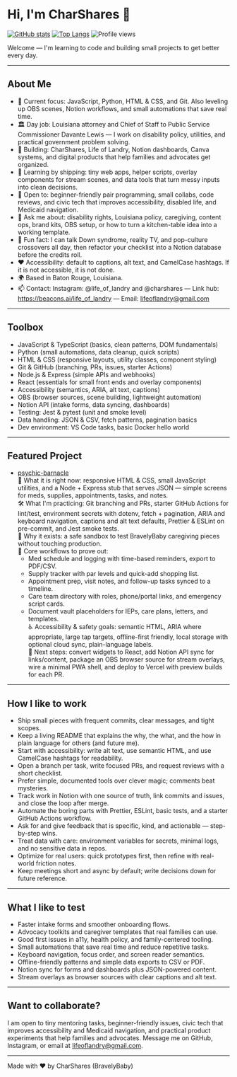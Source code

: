 # Hi, I'm CharShares 👋

[![GitHub stats](https://github-readme-stats.vercel.app/api?username=BravelyBaby&show_icons=true&theme=tokyonight)](https://github.com/BravelyBaby)
[![Top Langs](https://github-readme-stats.vercel.app/api/top-langs/?username=BravelyBaby&layout=compact&theme=tokyonight)](https://github.com/BravelyBaby)
![Profile views](https://komarev.com/ghpvc/?username=BravelyBaby&style=flat)

Welcome — I'm learning to code and building small projects to get better every day.

---

## About Me
- 🔭 Current focus: JavaScript, Python, HTML & CSS, and Git. Also leveling up OBS scenes, Notion workflows, and small automations that save real time.  
- 🏛 Day job: Louisiana attorney and Chief of Staff to Public Service Commissioner Davante Lewis — I work on disability policy, utilities, and practical government problem solving.  
- 🧠 Building: CharShares, Life of Landry, Notion dashboards, Canva systems, and digital products that help families and advocates get organized.  
- 🌱 Learning by shipping: tiny web apps, helper scripts, overlay components for stream scenes, and data tools that turn messy inputs into clean decisions.  
- 🤝 Open to: beginner-friendly pair programming, small collabs, code reviews, and civic tech that improves accessibility, disabled life, and Medicaid navigation.  
- 💬 Ask me about: disability rights, Louisiana policy, caregiving, content ops, brand kits, OBS setup, or how to turn a kitchen-table idea into a working template.  
- 🧩 Fun fact: I can talk Down syndrome, reality TV, and pop-culture crossovers all day, then refactor your checklist into a Notion database before the credits roll.  
- ❤️ Accessibility: default to captions, alt text, and CamelCase hashtags. If it is not accessible, it is not done.  
- 🌍 Based in Baton Rouge, Louisiana.  
- 📫 Contact: Instagram: @life_of_landry and @charshares — Link hub: https://beacons.ai/life_of_landry — Email: lifeoflandry@gmail.com

---

## Toolbox
- JavaScript & TypeScript (basics, clean patterns, DOM fundamentals)  
- Python (small automations, data cleanup, quick scripts)  
- HTML & CSS (responsive layouts, utility classes, component styling)  
- Git & GitHub (branching, PRs, issues, starter Actions)  
- Node.js & Express (simple APIs and webhooks)  
- React (essentials for small front ends and overlay components)  
- Accessibility (semantics, ARIA, alt text, captions)  
- OBS (browser sources, scene building, lightweight automation)  
- Notion API (intake forms, data syncing, dashboards)  
- Testing: Jest & pytest (unit and smoke level)  
- Data handling: JSON & CSV, fetch patterns, pagination basics  
- Dev environment: VS Code tasks, basic Docker hello world

---

## Featured Project
- [psychic-barnacle](https://github.com/BravelyBaby/psychic-barnacle)  
  🔧 What it is right now: responsive HTML & CSS, small JavaScript utilities, and a Node + Express stub that serves JSON — simple screens for meds, supplies, appointments, tasks, and notes.  
  🛠 What I'm practicing: Git branching and PRs, starter GitHub Actions for lint/test, environment secrets with dotenv, fetch + pagination, ARIA and keyboard navigation, captions and alt text defaults, Prettier & ESLint on pre-commit, and Jest smoke tests.  
  🎯 Why it exists: a safe sandbox to test BravelyBaby caregiving pieces without touching production.  
  📌 Core workflows to prove out:
  - Med schedule and logging with time-based reminders, export to PDF/CSV.  
  - Supply tracker with par levels and quick-add shopping list.  
  - Appointment prep, visit notes, and follow-up tasks synced to a timeline.  
  - Care team directory with roles, phone/portal links, and emergency script cards.  
  - Document vault placeholders for IEPs, care plans, letters, and templates.  
  ♿️ Accessibility & safety goals: semantic HTML, ARIA where appropriate, large tap targets, offline-first friendly, local storage with optional cloud sync, plain-language labels.  
  🚀 Next steps: convert widgets to React, add Notion API sync for links/content, package an OBS browser source for stream overlays, wire a minimal PWA shell, and deploy to Vercel with preview builds for each PR.

---

## How I like to work
- Ship small pieces with frequent commits, clear messages, and tight scopes.  
- Keep a living README that explains the why, the what, and the how in plain language for others (and future me).  
- Start with accessibility: write alt text, use semantic HTML, and use CamelCase hashtags for readability.  
- Open a branch per task, write focused PRs, and request reviews with a short checklist.  
- Prefer simple, documented tools over clever magic; comments beat mysteries.  
- Track work in Notion with one source of truth, link commits and issues, and close the loop after merge.  
- Automate the boring parts with Prettier, ESLint, basic tests, and a starter GitHub Actions workflow.  
- Ask for and give feedback that is specific, kind, and actionable — step-by-step wins.  
- Treat data with care: environment variables for secrets, minimal logs, and no sensitive data in repos.  
- Optimize for real users: quick prototypes first, then refine with real-world friction notes.  
- Keep meetings short and async by default; write decisions down for future reference.

---

## What I like to test
- Faster intake forms and smoother onboarding flows.  
- Advocacy toolkits and caregiver templates that real families can use.  
- Good first issues in a11y, health policy, and family-centered tooling.  
- Small automations that save real time and reduce repetitive tasks.  
- Keyboard navigation, focus order, and screen reader semantics.  
- Offline-friendly patterns and simple data exports to CSV or PDF.  
- Notion sync for forms and dashboards plus JSON-powered content.  
- Stream overlays as browser sources with clear captions and alt text.

---

## Want to collaborate?
I am open to tiny mentoring tasks, beginner-friendly issues, civic tech that improves accessibility and Medicaid navigation, and practical product experiments that help families and advocates. Message me on GitHub, Instagram, or email at lifeoflandry@gmail.com.

---

Made with ❤️ by CharShares (BravelyBaby)
